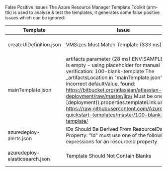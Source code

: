False Positive Issues 
The Azure Resource Manager Template Toolkit (arm-ttk) is used to analyse & test the templates, it generates some false positive issues which can be ignored:

| Template | Issue | Notes |
|----------|-------|-------|
| createUiDefinition.json | VMSizes Must Match Template (333 ms)      |   Known Issue with the ttk tool https://github.com/Azure/arm-ttk/issues/36    |
| mainTemplate.json |  artifacts parameter (28 ms)                                                                                                                                                                                 ENV:SAMPLE_NAME is empty - using placeholder for manual verification: 100-blank-template                                                                                                                    The _artifactsLocation in "mainTemplate.json" has an incorrect defaultValue, found: https://bitbucket.org/atlassian/atlassian-azure-deployment/raw/master/jira/                                             Must be one of: [deployment().properties.templateLink.uri] https://raw.githubusercontent.com/Azure/azure-quickstart-templates/master/100-blank-template/     |       This default value is required for the DeployToAzure button|
| azuredeploy-alerts.json | IDs Should Be Derived From ResourceIDs Property:      "Id" must use one of the following expressions for  an resourceId property      |   Ids and are using require the WebTestGeolocation location ID as per the docs & examples    |
| azuredeploy-elasticsearch.json | Template Should Not Contain Blanks |  properties need to be set to empty string for third party template parameter|
